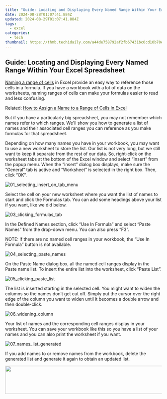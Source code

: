 ```yaml
---
title: "Guide: Locating and Displaying Every Named Range Within Your Excel Spreadsheet"
date: 2024-08-28T01:07:41.884Z
updated: 2024-08-29T01:07:41.884Z
tags:
  - excel
categories:
  - tech
thumbnail: https://thmb.techidaily.com/a44de758792af2fb67431bc0cd10b70e0176e5a8a3e2c53a5711bc4054272247.jpg
---
```


## Guide: Locating and Displaying Every Named Range Within Your Excel Spreadsheet

[Naming a range of cells](https://fox-blue.techidaily.com/2024-approved-mastering-chroma-key-techniques-in-live-broadcasts/) in Excel provide an easy way to reference those cells in a formula. If you have a workbook with a lot of data on the worksheets, naming ranges of cells can make your formulas easier to read and less confusing.

Related: [How to Assign a Name to a Range of Cells in Excel](https://fox-blue.techidaily.com/2024-approved-mastering-chroma-key-techniques-in-live-broadcasts/) 

 But if you have a particularly big spreadsheet, you may not remember which names refer to which ranges. We'll show you how to generate a list of names and their associated cell ranges you can reference as you make formulas for that spreadsheet.

 Depending on how many names you have in your workbook, you may want to use a new worksheet to store the list. Our list is not very long, but we still want to keep it separate from the rest of our data. So, right-click on the worksheet tabs at the bottom of the Excel window and select “Insert” from the popup menu. When the “Insert” dialog box displays, make sure the “General” tab is active and “Worksheet” is selected in the right box. Then, click “OK”.

![01_selecting_insert_on_tab_menu](https://static1.howtogeekimages.com/wordpress/wp-content/uploads/2016/04/01_selecting_insert_on_tab_menu.png) 

 Select the cell on your new worksheet where you want the list of names to start and click the Formulas tab. You can add some headings above your list if you want, like we did below.

![03_clicking_formulas_tab](https://static1.howtogeekimages.com/wordpress/wp-content/uploads/2016/04/03_clicking_formulas_tab.png) 

 In the Defined Names section, click “Use In Formula” and select “Paste Names” from the drop-down menu. You can also press “F3”.

 NOTE: If there are no named cell ranges in your workbook, the “Use In Formula” button is not available.

![04_selecting_paste_names](https://static1.howtogeekimages.com/wordpress/wp-content/uploads/2016/04/04_selecting_paste_names.png) 

 On the Paste Name dialog box, all the named cell ranges display in the Paste name list. To insert the entire list into the worksheet, click “Paste List”.

![05_clicking_paste_list](https://static1.howtogeekimages.com/wordpress/wp-content/uploads/2016/04/05_clicking_paste_list.png) 

 The list is inserted starting in the selected cell. You might want to widen the columns so the names don’t get cut off. Simply put the cursor over the right edge of the column you want to widen until it becomes a double arrow and then double-click.

![06_widening_column](https://static1.howtogeekimages.com/wordpress/wp-content/uploads/2016/04/06_widening_column.png) 

 Your list of names and the corresponding cell ranges display in your worksheet. You can save your workbook like this so you have a list of your names and you can also print the worksheet if you want.

![07_names_list_generated](https://static1.howtogeekimages.com/wordpress/wp-content/uploads/2016/04/07_names_list_generated.png) 

 If you add names to or remove names from the workbook, delete the generated list and generate it again to obtain an updated list.

<ins class="adsbygoogle"
     style="display:block"
     data-ad-format="autorelaxed"
     data-ad-client="ca-pub-7571918770474297"
     data-ad-slot="1223367746"></ins>



<ins class="adsbygoogle"
     style="display:block"
     data-ad-client="ca-pub-7571918770474297"
     data-ad-slot="8358498916"
     data-ad-format="auto"
     data-full-width-responsive="true"></ins>



<!-- affiliate ads begin -->
<a href="https://united.elfm.net/c/5597632/517826/4704" target="_top" id="517826"><img src="//a.impactradius-go.com/display-ad/4704-517826" border="0" alt="" width="728" height="90"/></a><img height="0" width="0" src="https://united.elfm.net/i/5597632/517826/4704" style="position:absolute;visibility:hidden;" border="0" />
<!-- affiliate ads end -->